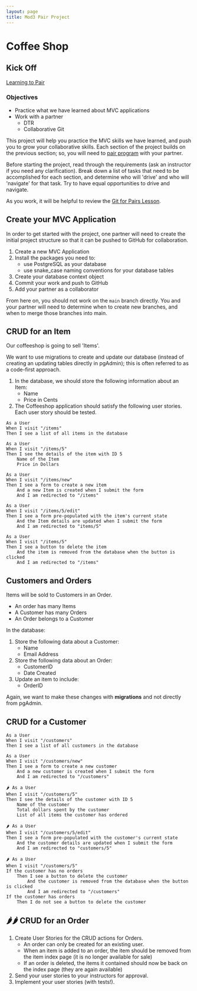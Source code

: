 ```yaml
---
layout: page
title: Mod3 Pair Project
---
```


# Coffee Shop

## Kick Off

[Learning to Pair](https://docs.google.com/presentation/d/1iSdA31sgik4ejeB95R4t2kvmh1p0rANC7VAfjc2Wgmo/edit#slide=id.gc6f90357f_0_0)

### Objectives
* Practice what we have learned about MVC applications
* Work with a partner
    * DTR
    * Collaborative Git

This project will help you practice the MVC skills we have learned, and push you to grow your collaborative skills. Each section of the project builds on the previous section; so, you will need to [pair program](https://www.geeksforgeeks.org/pair-programming/) with your partner.

Before starting the project, read through the requirements (ask an instructor if you need any clarification).  Break down a list of tasks that need to be accomplished for each section, and determine who will 'drive' and who will 'navigate' for that task. Try to have equal opportunities to drive and navigate.

As you work, it will be helpful to review the [Git for Pairs Lesson](/module2/lessons/Week2/GitForPairs).

## Create your MVC Application

In order to get started with the project, one partner will need to create the initial project structure so that it can be pushed to GitHub for collaboration.

1. Create a new MVC Application
2. Install the packages you need to:
    * use PostgreSQL as your database
    * use snake_case naming conventions for your database tables
3. Create your database context object
4. Commit your work and push to GitHub
5. Add your partner as a collaborator

From here on, you should not work on the `main` branch directly. You and your partner will need to determine when to create new branches, and when to merge those branches into main.

## CRUD for an Item

Our coffeeshop is going to sell 'Items'.  

We want to use migrations to create and update our database (instead of creating an updating tables directly in pgAdmin); this is often referred to as a code-first approach. 

1. In the database, we should store the following information about an Item:
    * Name
    * Price in Cents
2. The Coffeeshop application should satisfy the following user stories. Each user story should be tested.
```
As a User
When I visit "/items"
Then I see a list of all items in the database
```

```
As a User
When I visit "/items/5"
Then I see the details of the item with ID 5
    Name of the Item
    Price in Dollars
```

```
As a User
When I visit "/items/new"
Then I see a form to create a new item
    And a new Item is created when I submit the form
    And I am redirected to "/items" 
```

```
As a User
When I visit "/items/5/edit"
Then I see a form pre-populated with the item's current state
    And the Item details are updated when I submit the form
    And I am redirected to "items/5"
```

```
As a User
When I visit "/items/5"
Then I see a button to delete the item
    And the item is removed from the database when the button is clicked
    And I am redirected to "/items"
```

## Customers and Orders

Items will be sold to Customers in an Order.
* An order has many Items
* A Customer has many Orders
* An Order belongs to a Customer

In the database:  
1. Store the following data about a Customer:
    * Name
    * Email Address
2. Store the following data about an Order:
    * CustomerID
    * Date Created
3. Update an item to include:
    * OrderID

Again, we want to make these changes with **migrations** and not directly from pgAdmin.

##  CRUD for a Customer

```
As a User
When I visit "/customers"
Then I see a list of all customers in the database
```

```
As a User
When I visit "/customers/new"
Then I see a form to create a new customer
    And a new customer is created when I submit the form
    And I am redirected to "/customers" 
```

```
🌶️ As a User
When I visit "/customers/5"
Then I see the details of the customer with ID 5
    Name of the customer
    Total dollars spent by the customer
    List of all items the customer has ordered
```

```
🌶️ As a User
When I visit "/customers/5/edit"
Then I see a form pre-populated with the customer's current state
    And the customer details are updated when I submit the form
    And I am redirected to "customers/5"
```

```
🌶️ As a User
When I visit "/customers/5"
If the customer has no orders
    Then I see a button to delete the customer
        And the customer is removed from the database when the button is clicked
        And I am redirected to "/customers"
If the customer has orders
    Then I do not see a button to delete the customer
```

## 🌶️🌶️ CRUD for an Order

1. Create User Stories for the CRUD actions for Orders.
    * An order can only be created for an existing user.
    * When an item is added to an order, the item should be removed from the item index page (it is no longer available for sale)
    * If an order is deleted, the items it contained should now be back on the index page (they are again available)
2. Send your user stories to your instructors for approval.
3. Implement your user stories (with tests!).